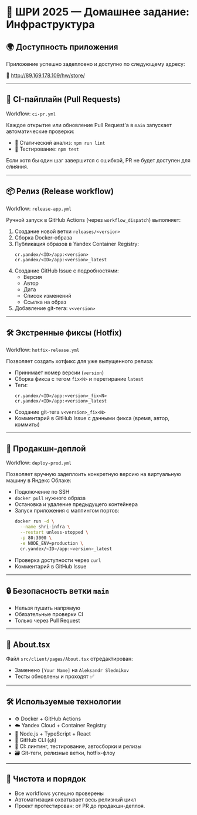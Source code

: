 # 🧩 ШРИ 2025 — Домашнее задание: Инфраструктура

## 🌍 Доступность приложения

Приложение успешно задеплоено и доступно по следующему адресу:

🔗 http://89.169.178.109/hw/store/

---

## 🧪 CI-пайплайн (Pull Requests)

Workflow: `ci-pr.yml`

Каждое открытие или обновление Pull Request'а в `main` запускает автоматические проверки:

- 🔬 Статический анализ: `npm run lint`
- 🧪 Тестирование: `npm test`

Если хотя бы один шаг завершится с ошибкой, PR не будет доступен для слияния.

---

## 📦 Релиз (Release workflow)

Workflow: `release-app.yml`

Ручной запуск в GitHub Actions (через `workflow_dispatch`) выполняет:

1. Создание новой ветки `releases/<version>`
2. Сборка Docker-образа
3. Публикация образов в Yandex Container Registry:
   ```
   cr.yandex/<ID>/app:<version>
   cr.yandex/<ID>/app:<version>_latest
   ```
4. Создание GitHub Issue с подробностями:
   - Версия
   - Автор
   - Дата
   - Список изменений
   - Ссылка на образ
5. Добавление git-тега: `v<version>`

---

## 🛠 Экстренные фиксы (Hotfix)

Workflow: `hotfix-release.yml`

Позволяет создать хотфикс для уже выпущенного релиза:

- Принимает номер версии (`version`)
- Сборка фикса с тегом `fix<N>` и перетирание `latest`
- Теги:
  ```
  cr.yandex/<ID>/app:<version>_fix<N>
  cr.yandex/<ID>/app:<version>_latest
  ```
- Создание git-тега `v<version>_fix<N>`
- Комментарий в GitHub Issue с данными фикса (время, автор, коммиты)

---

## 🚀 Продакшн-деплой

Workflow: `deploy-prod.yml`

Позволяет вручную задеплоить конкретную версию на виртуальную машину в Яндекс Облаке:

- Подключение по SSH
- `docker pull` нужного образа
- Остановка и удаление предыдущего контейнера
- Запуск приложения с маппингом портов:
  ```bash
  docker run -d \
    --name shri-infra \
    --restart unless-stopped \
    -p 80:3000 \
    -e NODE_ENV=production \
    cr.yandex/<ID>/app:<version>_latest
  ```
- Проверка доступности через `curl`
- Комментарий в GitHub Issue

---

## 🔒 Безопасность ветки `main`

- Нельзя пушить напрямую
- Обязательные проверки CI
- Только через Pull Request

---

## 🧾 About.tsx

Файл `src/client/pages/About.tsx` отредактирован:
- Заменено `[Your Name]` на `Aleksandr Slednikov`
- Тесты обновлены и проходят ✅

---

## 🛠 Используемые технологии

- ⚙️ Docker + GitHub Actions
- ☁️ Yandex Cloud + Container Registry
- 🧠 Node.js + TypeScript + React
- 🔁 GitHub CLI (`gh`)
- 🧼 CI: линтинг, тестирование, автосборки и релизы
- 🗃 Git-теги, релизные ветки, hotfix-флоу

---

## 🧼 Чистота и порядок

- Все workflows успешно проверены
- Автоматизация охватывает весь релизный цикл
- Проект протестирован: от PR до продакшн-деплоя.
